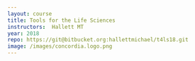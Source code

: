 ```yaml
---
layout: course
title: Tools for the Life Sciences
instructors:  Hallett MT
year: 2018
repo: https://git@bitbucket.org:hallettmichael/t4ls18.git
image: /images/concordia.logo.png
---
```

